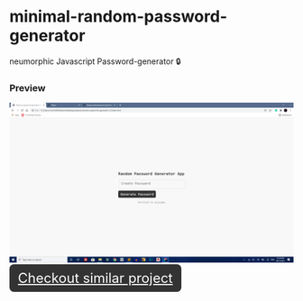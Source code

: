 # minimal-random-password-generator
neumorphic Javascript Password-generator 🔒

### Preview 
<img src="prevw.png" alt="screenshot"/>
<a href="https://github.com/thepsycodes/password-generator">Checkout similar project</a>
<style>
  a{
	cursor: pointer;
	color: #fff;
	background: #333;
	font-size: 24px;
	display: inline-block;
	padding: 10px 15px;
	border-radius: 8px;
}
a:active{
	background: #9c27b0;
}
</style>
